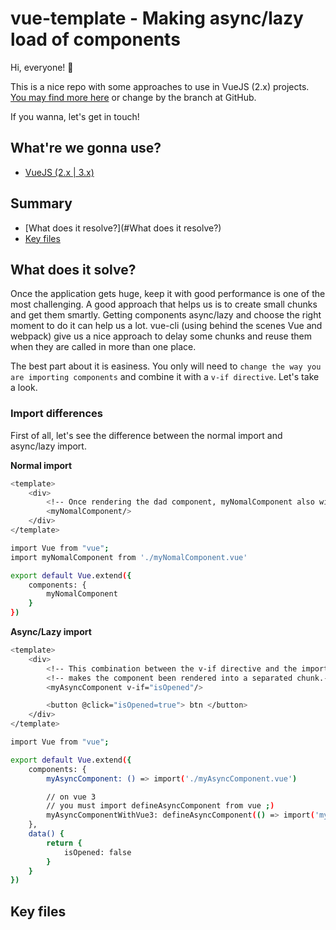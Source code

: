 # vue-template - Making async/lazy load of components

Hi, everyone! 👋

This is a nice repo with some approaches to use in VueJS (2.x) projects. [You may find more here](https://github.com/open-ish/vue2-template) or change by the branch at GitHub.

If you wanna, let's get in touch!

## What're we gonna use?

- [VueJS (2.x | 3.x)](https://vuejs.org/)

## Summary

- [What does it resolve?](#What does it resolve?)
- [Key files](#Key-files)

## What does it solve?

Once the application gets huge, keep it with good performance is one of the most challenging. A good approach that helps us is to create small chunks and get them smartly. Getting components async/lazy and choose the right moment to do it can help us a lot. vue-cli (using behind the scenes Vue and webpack) give us a nice approach to delay some chunks and reuse them when they are called in more than one place.

The best part about it is easiness. You only will need to `change the way you are importing components` and combine it with a `v-if directive`. Let's take a look.

### Import differences

First of all, let's see the difference between the normal import and async/lazy import.

**Normal import**

```sh
<template>
    <div>
        <!-- Once rendering the dad component, myNomalComponent also will be rendered -->
        <myNomalComponent/>
    </div>
</template>

import Vue from "vue";
import myNomalComponent from './myNomalComponent.vue'

export default Vue.extend({
    components: {
        myNomalComponent
    }
})
```

**Async/Lazy import**

```sh
<template>
    <div>
        <!-- This combination between the v-if directive and the import in a function-->
        <!-- makes the component been rendered into a separated chunk.-->
        <myAsyncComponent v-if="isOpened"/>

        <button @click="isOpened=true"> btn </button>
    </div>
</template>

import Vue from "vue";

export default Vue.extend({
    components: {
        myAsyncComponent: () => import('./myAsyncComponent.vue')

        // on vue 3
        // you must import defineAsyncComponent from vue ;)
        myAsyncComponentWithVue3: defineAsyncComponent(() => import('myAsyncComponentWithVue3.vue'))
    },
    data() {
        return {
            isOpened: false
        }
    }
})
```

## Key files
